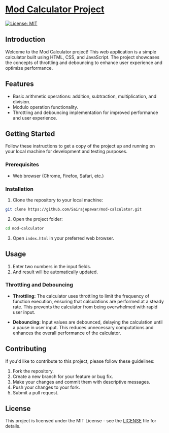 # [Mod Calculator Project](https://sairajepawar.github.io/mod_calculator/)
[![License: MIT](https://img.shields.io/badge/License-MIT-blue.svg)](LICENSE)

## Introduction

Welcome to the Mod Calculator project! This web application is a simple calculator built using HTML, CSS, and JavaScript. The project showcases the concepts of throttling and debouncing to enhance user experience and optimize performance.


## Features

- Basic arithmetic operations: addition, subtraction, multiplication, and division.
- Modulo operation functionality.
- Throttling and debouncing implementation for improved performance and user experience.

## Getting Started

Follow these instructions to get a copy of the project up and running on your local machine for development and testing purposes.

### Prerequisites

- Web browser (Chrome, Firefox, Safari, etc.)

### Installation

1. Clone the repository to your local machine:

```bash
git clone https://github.com/Sairajepawar/mod-calculator.git
```

2. Open the project folder:

```bash
cd mod-calculator
```

3. Open `index.html` in your preferred web browser.

## Usage

1. Enter two numbers in the input fields.
2. And result will be automatically updated.

### Throttling and Debouncing

- **Throttling:** The calculator uses throttling to limit the frequency of function execution, ensuring that calculations are performed at a steady rate. This prevents the calculator from being overwhelmed with rapid user input.

- **Debouncing:** Input values are debounced, delaying the calculation until a pause in user input. This reduces unnecessary computations and enhances the overall performance of the calculator.

## Contributing

If you'd like to contribute to this project, please follow these guidelines:

1. Fork the repository.
2. Create a new branch for your feature or bug fix.
3. Make your changes and commit them with descriptive messages.
4. Push your changes to your fork.
5. Submit a pull request.

## License

This project is licensed under the MIT License - see the [LICENSE](LICENSE) file for details.

